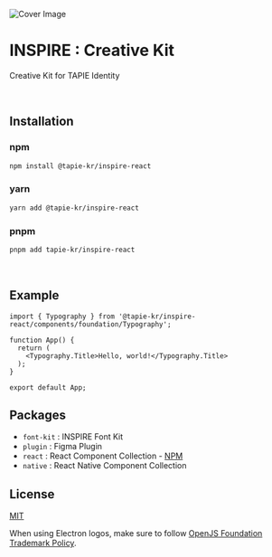 ![Cover Image](https://minio-mgowcsocwso4g0wo0o0wg0sk.apne2a.algorix.cloud/inspire-asset/inspire-cover.png)
# INSPIRE : Creative Kit
Creative Kit for TAPIE Identity

<br>

## Installation

### npm
```sh
npm install @tapie-kr/inspire-react
```
### yarn
```sh
yarn add @tapie-kr/inspire-react
```
### pnpm
```sh
pnpm add tapie-kr/inspire-react
```

<br>

## Example
```tsx
import { Typography } from '@tapie-kr/inspire-react/components/foundation/Typography';

function App() {
  return (
    <Typography.Title>Hello, world!</Typography.Title>
  );
}

export default App;
```

## Packages
- `font-kit` : INSPIRE Font Kit
- `plugin` : Figma Plugin
- `react` : React Component Collection - [NPM](https://www.npmjs.com/package/@tapie-kr/inspire-react)
- `native` : React Native Component Collection

## License

[MIT](https://github.com/tapie-kr/inspire/blob/main/LICENSE)

When using Electron logos, make sure to follow [OpenJS Foundation Trademark Policy](https://trademark-policy.openjsf.org/).
